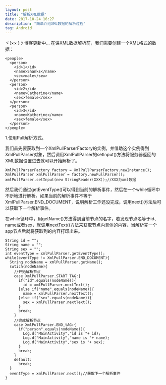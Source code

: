 ```yaml
---
layout: post
title: "解析XML数据"
date: 2017-10-24 16:27
description: "简单介绍XML数据的解析过程"
tag: Android
---
```


ヾ(×× ) ﾂ 博客更新中...
在讲XML数据解析前，我们需要创建一个XML格式的数据：
```
<people>
  <person>
    <id>1</id>
    <name>Shanks</name>
    <sex>male</sex>
  </person>
  <person>
    <id>2</id>
    <name>Catherine</name>
    <sex>female</sex>
  </person>
  <person>
    <id>3</id>
    <name>Katherine</name>
    <sex>female</sex>
  </person>
</people>
```
1.使用Pull解析方式。

我们首先要获取到一个XmlPullParserFactory的实例，并借助这个实例得到XmlPullParser对象，然后调用XmlPullParser的setInput()方法将服务器返回的XML数据设置进去就可以开始解析了。
```
XmlPullParserFactory factory = XmlPullParserFactory.newInstance();
XmlPullParser xmlPullParser = factory.newPullParser();
xmlPullParser.setInput(new StringReader(XXX));//XXX为xml数据
```

然后我们通过getEventType()可以得到当前的解析事件，然后在一个while循环中不断地进行解析。如果当前的解析事件不等于XmlPullParser.END_DOCUMENT，说明解析工作还没完成，调用next()方法后可以获取下一个解析事件。

在while循环中，用getName()方法得到当前节点的名字，若发现节点名等于id、name或者sex，就调用nextText()方法来获取节点内具体的内容，当解析完一个app节点后就将获取到的内容打印出来。
```
String id = "";
String name = "";
String sex = "";
int eventType = xmlPullParser.getEventType();
while(eventType != XmlPullParser.END_DOCUMENT){
  String nodeName = xmlPullParser.getName();
  swtich(nodeName){
    //开始解析节点
    case XmlPullParser.START_TAG:{
      if("id".equals(nodeName)){
        id = xmlPullParser.nextText();
      }else if("name".equals(nodeName)){
        name = xmlPullParser.nextText();
      }else if("sex".equals(nodeName)){
        sex = xmlPullParser.nextText();
      }
      break;
    }
    //完成解析节点
    case XmlPullParser.END_tAG:{
      if("person".equals(nodeName)){
        Log.d("MainActivity","id is "+ id);
        Log.d("MainActivity","name is "+ name);
        Log.d("MainActivity","sex is "+ sex);
      }
      break;
    }
    default:
      break;
  }
  eventType = xmlPullParser.next();//获取下一个解析事件
}
```
